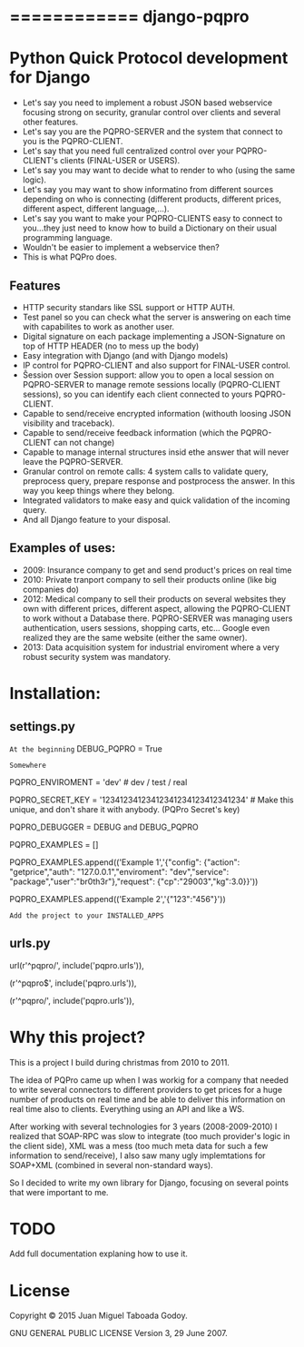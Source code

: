 ============
django-pqpro
============

Python Quick Protocol development for Django
============================================

* Let's say you need to implement a robust JSON based webservice focusing strong on security, granular control over clients and several other features.
* Let's say you are the PQPRO-SERVER and the system that connect to you is the PQPRO-CLIENT.
* Let's say that you need full centralized control over your PQPRO-CLIENT's clients (FINAL-USER or USERS).
* Let's say you may want to decide what to render to who (using the same logic).
* Let's say you may want to show informatino from different sources depending on who is connecting (different products, different prices, different aspect, different language,...).
* Let's say you want to make your PQPRO-CLIENTS easy to connect to you...they just need to know how to build a Dictionary on their usual programming language.
* Wouldn't be easier to implement a webservice then?
* This is what PQPro does.

Features
--------

* HTTP security standars like SSL support or HTTP AUTH.
* Test panel so you can check what the server is answering on each time with capabilites to work as another user.
* Digital signature on each package implementing a JSON-Signature on top of HTTP HEADER (no to mess up the body)
* Easy integration with Django (and with Django models)
* IP control for PQPRO-CLIENT and also support for FINAL-USER control.
* Ŝession over Session support: allow you to open a local session on PQPRO-SERVER to manage remote sessions locally (PQPRO-CLIENT sessions), so you can identify each client connected to yours PQPRO-CLIENT.
* Capable to send/receive encrypted information (withouth loosing JSON visibility and traceback).
* Capable to send/receive feedback information (which the PQPRO-CLIENT can not change)
* Capable to manage internal structures insid ethe answer that will never leave the PQPRO-SERVER.
* Granular control on remote calls: 4 system calls to validate query, preprocess query, prepare response and postprocess the answer. In this way you keep things where they belong.
* Integrated validators to make easy and quick validation of the incoming query.
* And all Django feature to your disposal.

Examples of uses:
-----------------

* 2009: Insurance company to get and send product's prices on real time
* 2010: Private tranport company to sell their products online (like big companies do)
* 2012: Medical company to sell their products on several websites they own with different prices, different aspect, allowing the PQPRO-CLIENT to work without a Database there. PQPRO-SERVER was managing users authentication, users sessions, shopping carts, etc... Google even realized they are the same website (either the same owner).
* 2013: Data acquisition system for industrial enviroment where a very robust security system was mandatory.


Installation:
=============

settings.py
-----------

``At the beginning``
DEBUG_PQPRO = True


``Somewhere``

PQPRO_ENVIROMENT = 'dev'     # dev / test / real

PQPRO_SECRET_KEY = '12341234123412341234123412341234' # Make this unique, and don't share it with anybody. (PQPro Secret's key)

PQPRO_DEBUGGER = DEBUG and DEBUG_PQPRO

PQPRO_EXAMPLES = []

PQPRO_EXAMPLES.append(('Example 1','{"config": {"action": "getprice","auth": "127.0.0.1","enviroment": "dev","service": "package","user":"br0th3r"},"request": {"cp":"29003","kg":3.0}}'))

PQPRO_EXAMPLES.append(('Example 2','{"123":"456"}'))

``Add the project to your INSTALLED_APPS``

urls.py
-------

url(r'^pqpro/',     include('pqpro.urls')),

(r'^pqpro$',        include('pqpro.urls')),

(r'^pqpro/',        include('pqpro.urls')),

Why this project?
=================

This is a project I build during christmas from 2010 to 2011.

The idea of PQPro came up when I was workig for a company that needed to write several connectors to different providers to get prices for a huge number of products on real time and be able to deliver this information on real time also to clients. Everything using an API and like a WS.

After working with several technologies for 3 years (2008-2009-2010) I realized that SOAP-RPC was slow to integrate (too much provider's logic in the client side), XML was a mess (too much meta data for such a few information to send/receive), I also saw many ugly implemtations for SOAP+XML (combined in several non-standard ways).

So I decided to write my own library for Django, focusing on several points that were important to me.

TODO
====

Add full documentation explaning how to use it.

License
=======

Copyright &copy; 2015 Juan Miguel Taboada Godoy.

GNU GENERAL PUBLIC LICENSE Version 3, 29 June 2007.
